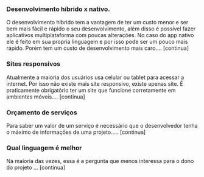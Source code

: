 ### Desenvolvimento híbrido x nativo.
O desenvolvimento híbrido tem a vantagem de ter um custo menor e ser bem mais fácil e rápido o seu desenvolvimento, além disso é possível fazer aplicativos multiplataforma com poucas alterações. No caso do app nativo ele é feito em sua propria linguagem e por isso pode ser um pouco mais rápido. Porém tem um custo de desenvolvimento mais caro.... [continua]

### Sites responsivos
Atualmente a maioria dos usuários usa celular ou tablet para acessar a internet. Por isso não existe mais site responsivo, existe apenas site. É praticamente obrigatório ter um site que funcione corretamente em ambientes móveis.... [continua]

### Orçamento de serviços
Para saber um valor de um serviço é necessário que o desenvolvedor tenha o máximo de informações de uma projeto..... [continua]

### Qual linguagem é melhor
Na maioria das vezes, essa é a pergunta que menos interessa para o dono do projeto ... [continua]
